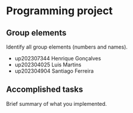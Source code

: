 
# Programming project

## Group elements

Identify all group elements (numbers and names).

- up202307344 Henrique Gonçalves
- up202304025 Luis Martins
- up202304904 Santiago Ferreira


## Accomplished tasks

Brief summary of what you implemented.


